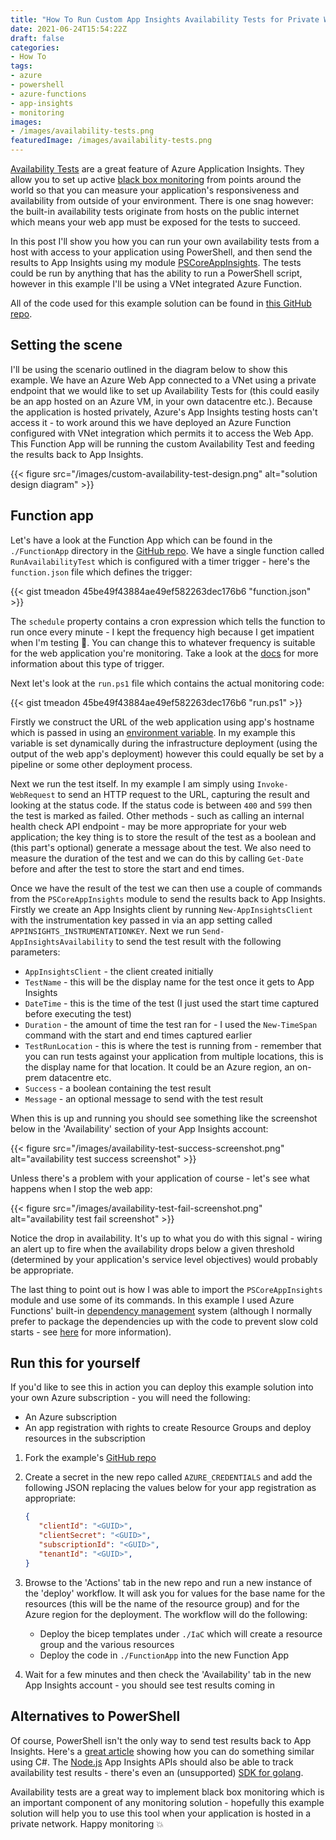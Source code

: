 ```yaml
---
title: "How To Run Custom App Insights Availability Tests for Private Web Applications"
date: 2021-06-24T15:54:22Z
draft: false
categories:
- How To
tags:
- azure
- powershell
- azure-functions
- app-insights
- monitoring
images:
- /images/availability-tests.png
featuredImage: /images/availability-tests.png
---
```


[Availability Tests](https://docs.microsoft.com/en-us/azure/azure-monitor/app/availability-overview) are a great feature of Azure Application Insights.  They allow you to set up active [black box monitoring](https://sre.google/sre-book/monitoring-distributed-systems/) from points around the world so that you can measure your application's responsiveness and availability from outside of your environment.  There is one snag however: the built-in availability tests originate from hosts on the public internet which means your web app must be exposed for the tests to succeed.  

<!--more-->

In this post I'll show you how you can run your own availability tests from a host with access to your application using PowerShell, and then send the results to App Insights using my module [PSCoreAppInsights](https://www.powershellgallery.com/packages/PSCoreAppInsights).  The tests could be run by anything that has the ability to run a PowerShell script, however in this example I'll be using a VNet integrated Azure Function.

All of the code used for this example solution can be found in [this GitHub repo](https://github.com/tmeadon/custom-availability-test-example).

## Setting the scene

I'll be using the scenario outlined in the diagram below to show this example.  We have an Azure Web App connected to a VNet using a private endpoint that we would like to set up Availability Tests for (this could easily be an app hosted on an Azure VM, in your own datacentre etc.).  Because the application is hosted privately, Azure's App Insights testing hosts can't access it - to work around this we have deployed an Azure Function configured with VNet integration which permits it to access the Web App.  This Function App will be running the custom Availability Test and feeding the results back to App Insights.

{{< figure src="/images/custom-availability-test-design.png" alt="solution design diagram" >}}

## Function app

Let's have a look at the Function App which can be found in the `./FunctionApp` directory in the [GitHub repo](https://github.com/tmeadon/custom-availability-test-example).  We have a single function called `RunAvailabilityTest` which is configured with a timer trigger - here's the `function.json` file which defines the trigger:

{{< gist tmeadon 45be49f43884ae49ef582263dec176b6 "function.json" >}}

The `schedule` property contains a cron expression which tells the function to run once every minute - I kept the frequency high because I get impatient when I'm testing :eyes:.  You can change this to whatever frequency is suitable for the web application you're monitoring.  Take a look at the [docs](https://docs.microsoft.com/en-us/azure/azure-functions/functions-bindings-timer?tabs=powershell) for more information about this type of trigger.

Next let's look at the `run.ps1` file which contains the actual monitoring code:

{{< gist tmeadon 45be49f43884ae49ef582263dec176b6 "run.ps1" >}}

Firstly we construct the URL of the web application using app's hostname which is passed in using an [environment variable](https://docs.microsoft.com/en-us/azure/azure-functions/functions-reference-powershell?tabs=portal#environment-variables).  In my example this variable is set dynamically during the infrastructure deployment (using the output of the web app's deployment) however this could equally be set by a pipeline or some other deployment process.

Next we run the test itself.  In my example I am simply using `Invoke-WebRequest` to send an HTTP request to the URL, capturing the result and looking at the status code.  If the status code is between `400` and `599` then the test is marked as failed.  Other methods - such as calling an internal health check API endpoint - may be more appropriate for your web application; the key thing is to store the result of the test as a boolean and (this part's optional) generate a message about the test.  We also need to measure the duration of the test and we can do this by calling `Get-Date` before and after the test to store the start and end times.

Once we have the result of the test we can then use a couple of commands from the `PSCoreAppInsights` module to send the results back to App Insights.  Firstly we create an App Insights client  by running `New-AppInsightsClient` with the instrumentation key passed in via an app setting called `APPINSIGHTS_INSTRUMENTATIONKEY`.  Next we run `Send-AppInsightsAvailability` to send the test result with the following parameters:

- `AppInsightsClient` - the client created initially
- `TestName` - this will be the display name for the test once it gets to App Insights
- `DateTime` - this is the time of the test (I just used the start time captured before executing the test)
- `Duration` - the amount of time the test ran for - I used the `New-TimeSpan` command with the start and end times captured earlier
- `TestRunLocation` - this is where the test is running from - remember that you can run tests against your application from multiple locations, this is the display name for that location.  It could be an Azure region, an on-prem datacentre etc.
- `Success` - a boolean containing the test result
- `Message` - an optional message to send with the test result

When this is up and running you should see something like the screenshot below in the 'Availability' section of your App Insights account:

{{< figure src="/images/availability-test-success-screenshot.png" alt="availability test success screenshot" >}}

Unless there's a problem with your application of course - let's see what happens when I stop the web app:

{{< figure src="/images/availability-test-fail-screenshot.png" alt="availability test fail screenshot" >}}

Notice the drop in availability.  It's up to what you do with this signal - wiring an alert up to fire when the availability drops below a given threshold (determined by your application's service level objectives) would probably be appropriate.

The last thing to point out is how I was able to import the `PSCoreAppInsights` module and use some of its commands.  In this example I used Azure Functions' built-in [dependency management](https://docs.microsoft.com/en-us/azure/azure-functions/functions-reference-powershell?tabs=portal#dependency-management) system (although I normally prefer to package the dependencies up with the code to prevent slow cold starts - see [here](https://docs.microsoft.com/en-us/azure/azure-functions/functions-reference-powershell?tabs=portal#custom-modules) for more information).

## Run this for yourself

If you'd like to see this in action you can deploy this example solution into your own Azure subscription - you will need the following:

- An Azure subscription
- An app registration with rights to create Resource Groups and deploy resources in the subscription

1. Fork the example's [GitHub repo](https://github.com/tmeadon/custom-availability-test-example)
2. Create a secret in the new repo called `AZURE_CREDENTIALS` and add the following JSON replacing the values below for your app registration as appropriate:

   ```json
   {
      "clientId": "<GUID>",
      "clientSecret": "<GUID>",
      "subscriptionId": "<GUID>",
      "tenantId": "<GUID>",
   } 
   ```

3. Browse to the 'Actions' tab in the new repo and run a new instance of the 'deploy' workflow.  It will ask you for values for the base name for the resources (this will be the name of the resource group) and for the Azure region for the deployment.  The workflow will do the following:
   - Deploy the bicep templates under `./IaC` which will create a resource group and the various resources
   - Deploy the code in `./FunctionApp` into the new Function App
4. Wait for a few minutes and then check the 'Availability' tab in the new App Insights account - you should see test results coming in

## Alternatives to PowerShell

Of course, PowerShell isn't the only way to send test results back to App Insights.  Here's a [great article](https://dotnetthoughts.net/running-custom-availability-tests-azure-functions/) showing how you can do something similar using C#.  The [Node.js](https://docs.microsoft.com/en-us/azure/azure-monitor/app/nodejs) App Insights APIs should also be able to track availability test results - there's even an (unsupported) [SDK for golang](https://github.com/microsoft/ApplicationInsights-Go).

Availability tests are a great way to implement black box monitoring which is an important component of any monitoring solution - hopefully this example solution will help you to use this tool when your application is hosted in a private network.  Happy monitoring :collision:
